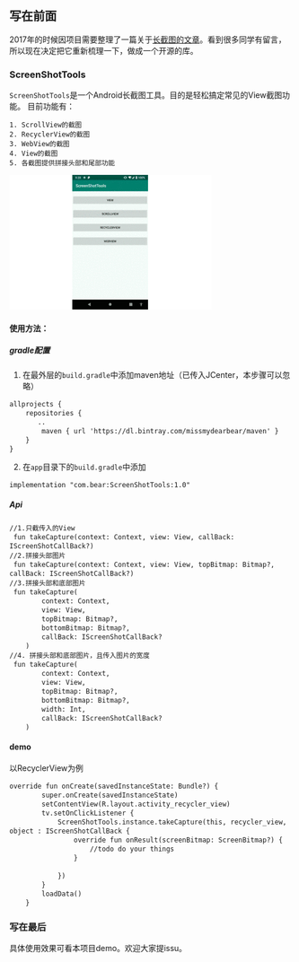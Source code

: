 ## 写在前面

2017年的时候因项目需要整理了一篇关于[长截图的文章](https://www.jianshu.com/p/980a75a31f2f)。看到很多同学有留言，所以现在决定把它重新梳理一下，做成一个开源的库。

### ScreenShotTools

`ScreenShotTools`是一个Android长截图工具。目的是轻松搞定常见的View截图功能。
目前功能有：

```
1. ScrollView的截图
2. RecyclerView的截图
3. WebView的截图
4. View的截图
5. 各截图提供拼接头部和尾部功能
```
![效果图](https://github.com/MissMyDearBear/ScreenShotTools/blob/master/gif/demo.gif)
#### 使用方法：
##### gradle配置
1. 在最外层的`build.gradle`中添加maven地址（已传入JCenter，本步骤可以忽略）
```
allprojects {
    repositories {
       ..
        maven { url 'https://dl.bintray.com/missmydearbear/maven' }
    }
}

```
2. 在`app`目录下的`build.gradle`中添加


```
implementation "com.bear:ScreenShotTools:1.0"
```
##### Api


```
//1.只截传入的View
 fun takeCapture(context: Context, view: View, callBack: IScreenShotCallBack?) 
//2.拼接头部图片
 fun takeCapture(context: Context, view: View, topBitmap: Bitmap?, callBack: IScreenShotCallBack?) 
//3.拼接头部和底部图片
 fun takeCapture(
        context: Context,
        view: View,
        topBitmap: Bitmap?,
        bottomBitmap: Bitmap?,
        callBack: IScreenShotCallBack?
    ) 
//4. 拼接头部和底部图片，且传入图片的宽度
 fun takeCapture(
        context: Context,
        view: View,
        topBitmap: Bitmap?,
        bottomBitmap: Bitmap?,
        width: Int,
        callBack: IScreenShotCallBack?
    ) 

```

#### demo
以RecyclerView为例
```
override fun onCreate(savedInstanceState: Bundle?) {
        super.onCreate(savedInstanceState)
        setContentView(R.layout.activity_recycler_view)
        tv.setOnClickListener {
            ScreenShotTools.instance.takeCapture(this, recycler_view, object : IScreenShotCallBack {
                override fun onResult(screenBitmap: ScreenBitmap?) {
                    //todo do your things
                }

            })
        }
        loadData()
    }
```


### 写在最后
具体使用效果可看本项目demo。欢迎大家提issu。

